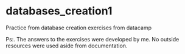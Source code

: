# databases_creation1
Practice from database creation exercises from datacamp

Ps:. The answers to the exercises were developed by me. No outside resources were used aside from documentation.
